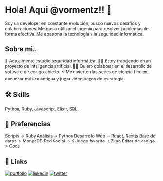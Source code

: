 
# Hola! Aqui @vormentz!! 👋
Soy un developer en constante evolución, busco nuevos desafíos y colaboraciones.
Me gusta utilizar el ingenio para resolver problemas de forma efectiva.
Me apasiona la tecnología y la seguridad informática.

## Sobre mi..
🧠 Actualmente estudio seguridad informática.
👩‍💻 Estoy trabajando en un proyecto de inteligencia artificial.
👯‍♀️ Quiero colaborar en el desarrollo de software de codigo abierto.
⚡️ Me divierten las series de ciencia ficción, escuchar música antigua y jugar videojuegos de estrategia.

## 🛠 Skills
Python, Ruby, Javascript, Elixir, SQL.

## 🚀 Preferencias

Scripts -> Ruby
Análisis -> Python
Desarrollo Web -> React, Nextjs
Base de datos -> MongoDB
Red Social -> X
Juego favorito -> 7kaa
Editor de código -> Code

## 🔗 Links
[![portfolio](https://img.shields.io/badge/my_portfolio-000?style=for-the-badge&logo=ko-fi&logoColor=blue)](https://gitlab.com/)
[![linkedin](https://img.shields.io/badge/linkedin-0A66C2?style=for-the-badge&logo=linkedin&logoColor=white)](https://www.linkedin.com/)
[![twitter](https://img.shields.io/badge/twitter-1DA1F2?style=for-the-badge&logo=twitter&logoColor=white)](https://twitter.com/)

